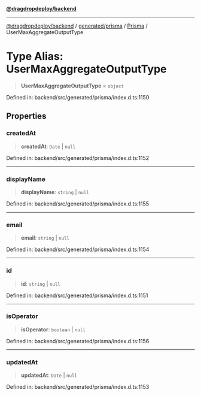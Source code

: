 [**@dragdropdeploy/backend**](../../../../../README.md)

***

[@dragdropdeploy/backend](../../../../../README.md) / [generated/prisma](../../../README.md) / [Prisma](../README.md) / UserMaxAggregateOutputType

# Type Alias: UserMaxAggregateOutputType

> **UserMaxAggregateOutputType** = `object`

Defined in: backend/src/generated/prisma/index.d.ts:1150

## Properties

### createdAt

> **createdAt**: `Date` \| `null`

Defined in: backend/src/generated/prisma/index.d.ts:1152

***

### displayName

> **displayName**: `string` \| `null`

Defined in: backend/src/generated/prisma/index.d.ts:1155

***

### email

> **email**: `string` \| `null`

Defined in: backend/src/generated/prisma/index.d.ts:1154

***

### id

> **id**: `string` \| `null`

Defined in: backend/src/generated/prisma/index.d.ts:1151

***

### isOperator

> **isOperator**: `boolean` \| `null`

Defined in: backend/src/generated/prisma/index.d.ts:1156

***

### updatedAt

> **updatedAt**: `Date` \| `null`

Defined in: backend/src/generated/prisma/index.d.ts:1153
